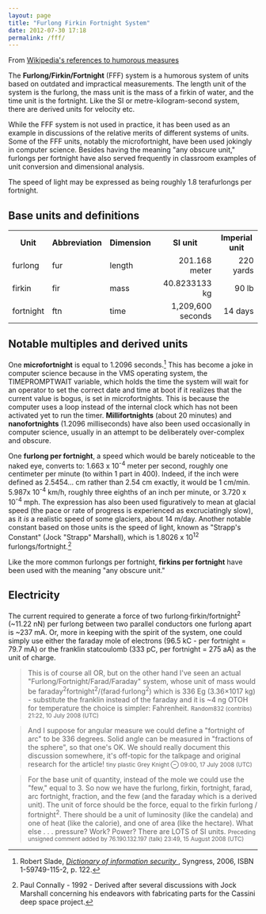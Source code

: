 ```yaml
---
layout: page
title: "Furlong Firkin Fortnight System"
date: 2012-07-30 17:18
permalink: /fff/
---
```


From [Wikipedia's references to humorous measures](http://en.wikipedia.org/wiki/List_of_humorous_units_of_measurement)

The **Furlong/Firkin/Fortnight** (FFF) system is a humorous system of units based on outdated and impractical
measurements. The length unit of the system is the furlong, the mass unit is the mass of a firkin of water, and the time
unit is the fortnight. Like the SI or metre-kilogram-second system, there are derived units for velocity etc.

While the FFF system is not used in practice, it has been used as an example in discussions of the relative merits of
different systems of units. Some of the FFF units, notably the microfortnight, have been used jokingly in computer
science. Besides having the meaning "any obscure unit," furlongs per fortnight have also served frequently in classroom
examples of unit conversion and dimensional analysis.

The speed of light may be expressed as being roughly 1.8 terafurlongs per fortnight.

Base units and definitions
---------------------------

<table class="table">
	<tr>
		<th> Unit </th>
		<th> Abbreviation</th>
		<th> Dimension</th>
		<th> SI unit</th>
		<th> Imperial unit</th>
	</tr>
	<tr>
		<td height='30pt'> furlong</td>
		<td>fur</td>
		<td>length</td>
		<td align='right'> 201.168 meter</td>
		<td align='right'> 220 yards</td>
	</tr>
	<tr>
		<td> firkin </td>
		<td> fir </td>
		<td> mass</td>
		<td align='right'> 40.8233133 kg </td>
		<td align='right'> 90 lb</td>
	</tr>
	<tr>
		<td>fortnight </td>
		<td> ftn </td>
		<td> time</td>
		<td align='right'> 1,209,600 seconds</td>
		<td align='right'> 14 days</td>
	</tr>
</table>

Notable multiples and derived units
---------------------------

One **microfortnight** is equal to 1.2096 seconds.[^slade] This has become a joke in computer science because in the VMS operating system, the TIMEPROMPTWAIT variable, which holds the time the system will wait for an operator to set the correct date and time at boot if it realizes that the current value is bogus, is set in microfortnights.  This is because the computer uses a loop instead of the internal clock which has not been activated yet to run the timer. **Millifortnights** (about 20 minutes) and **nanofortnights** (1.2096 milliseconds) have also been used occasionally in computer science, usually in an attempt to be deliberately over-complex and obscure.

One **furlong per fortnight**, a speed which would be barely noticeable to the naked eye, converts to: 1.663 x 10<sup>-4</sup> meter per second, roughly one centimeter per minute (to within 1 part in 400). Indeed, if the inch were defined as 2.5454... cm rather than 2.54 cm exactly, it would be 1 cm/min.  5.987x 10<sup>-4</sup> km/h, roughly three eighths of an inch per minute, or 3.720 x 10<sup>-4</sup><!-- 3.7202381--> mph.  The expression has also been used figuratively to mean at glacial speed (the pace or rate of progress is experienced as excruciatingly slow), as it *is* a realistic speed of some glaciers, about 14 m/day.  Another notable constant based on those units is the speed of light, known as "Strapp's Constant" (Jock "Strapp" Marshall), which is 1.8026 x 10<sup>12</sup><!--1.8026--> furlongs/fortnight.[^connolly]

Like the more common furlongs per fortnight, **firkins per fortnight**
have been used with the meaning "any obscure unit."

[^slade]:  Robert Slade, *[Dictionary of information security ](http://books.google.com/books?id=mK2QhS11JtsC&pg=PA122)*,
Syngress, 2006, ISBN 1-59749-115-2, p. 122.

[^connolly]: Paul Connally - 1992 - Derived after several discussions with Jock Marshall concerning his endeavors with fabricating parts for the Cassini deep space project.


Electricity
-----------

The current required to generate a force of two furlong·firkin/fortnight<sup>2</sup> (~11.22 nN) per furlong between two parallel conductors one furlong apart is ~237 mA. Or, more in keeping with the spirit of the system, one could simply use either the faraday mole of electrons (96.5 kC - per fortnight = 79.7 mA) or the franklin statcoulomb (333 pC, per fortnight = 275 aA) as the unit of charge.

<blockquote>This is of course all OR, but on the other hand I've seen an actual "Furlong/Fortnight/Farad/Faraday" system, whose unit of mass would be faraday<sup>2</sup>fortnight<sup>2</sup>/(farad·furlong<sup>2</sup>) which is 336 Eg (3.36×1017 kg) - substitute the franklin instead of the faraday and it is ~4 ng OTOH for temperature the choice is simpler: Fahrenheit.
	<small>Random832 (contribs) 21:22, 10 July 2008 (UTC)</small></blockquote>

<blockquote>And I suppose for angular measure we could define a "fortnight of arc" to be 336 degrees. Solid angle can be measured in "fractions of the sphere", so that one's OK. We should really document this discussion somewhere, it's off-topic for the talkpage and original research for the article! <small>tiny plastic Grey Knight ⊖ 09:00, 17 July 2008 (UTC)</small></blockquote>

<blockquote>For the base unit of quantity, instead of the mole we could use the "few," equal to 3. So now we have the furlong, firkin, fortnight, farad, arc fortnight, fraction, and the few (and the faraday which is a derived unit). The unit of force should be the force, equal to the firkin furlong / fortnight<sup>2</sup>. There should be a unit of luminosity (like the candela) and one of heat (like the calorie), and one of area (like the hectare). What else . . . pressure? Work? Power? There are LOTS of SI units. <small>Preceding unsigned comment added by 76.190.132.197 (talk) 23:49, 15 August 2008 (UTC)</small></blockquote>
